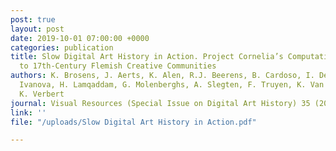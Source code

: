 ```yaml
---
post: true
layout: post
date: 2019-10-01 07:00:00 +0000
categories: publication
title: Slow Digital Art History in Action. Project Cornelia’s Computational Approach
  to 17th-Century Flemish Creative Communities
authors: K. Brosens, J. Aerts, K. Alen, R.J. Beerens, B. Cardoso, I. De Prekel, A.
  Ivanova, H. Lamqaddam, G. Molenberghs, A. Slegten, F. Truyen, K. Van der Stighelen,
  K. Verbert
journal: Visual Resources (Special Issue on Digital Art History) 35 (2019), pp. 105–124.
link: ''
file: "/uploads/Slow Digital Art History in Action.pdf"

---
```

